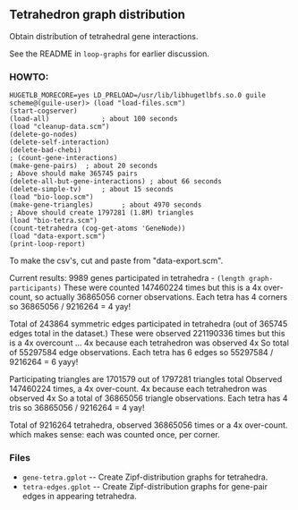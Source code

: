 
Tetrahedron graph distribution
------------------------------
Obtain distribution of tetrahedral gene interactions. 

See the README in `loop-graphs` for earlier discussion.

### HOWTO:

```
HUGETLB_MORECORE=yes LD_PRELOAD=/usr/lib/libhugetlbfs.so.0 guile
scheme@(guile-user)> (load "load-files.scm")
(start-cogserver)
(load-all)             ; about 100 seconds
(load "cleanup-data.scm")
(delete-go-nodes)
(delete-self-interaction)
(delete-bad-chebi)
; (count-gene-interactions)
(make-gene-pairs)  ; about 20 seconds
; Above should make 365745 pairs
(delete-all-but-gene-interactions) ; about 66 seconds
(delete-simple-tv)     ; about 15 seconds
(load "bio-loop.scm")
(make-gene-triangles)       ; about 4970 seconds
; Above should create 1797281 (1.8M) triangles
(load "bio-tetra.scm")
(count-tetrahedra (cog-get-atoms 'GeneNode))
(load "data-export.scm")
(print-loop-report)
```

To make the csv's, cut and paste from "data-export.scm".

Current results:
9989 genes participated in tetrahedra - `(length graph-participants)`
These were counted 147460224 times but this is a 4x over-count,
so actually 36865056 corner observations. 
Each tetra has 4 corners so 36865056 / 9216264 = 4 yay!

Total of 243864 symmetric edges participated in tetrahedra 
(out of 365745 edges total in the dataset.)
These were observed 221190336 times but this is a 4x overcount ...
4x because each tetrahedron was observed 4x
So total of 55297584 edge observations.
Each tetra has 6 edges so 55297584 / 9216264 = 6 yayy!

Participating triangles are 1701579 out of 1797281 triangles total
Observed 147460224 times, a 4x over-count.
4x because each tetrahedron was observed 4x
So a total of 36865056 triangle observations.
Each tetra has 4 tris so 36865056 / 9216264 = 4 yay!

Total of 9216264 tetrahedra, observed 36865056 times or a 4x over-count.
which makes sense: each was counted once, per corner.

### Files

* `gene-tetra.gplot`  -- Create Zipf-distribution graphs for tetrahedra.
* `tetra-edges.gplot` -- Create Zipf-distribution graphs for gene-pair
                         edges in appearing tetrahedra.
